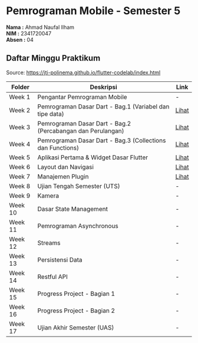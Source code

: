 # Pemrograman Mobile - Semester 5  

**Nama  :** Ahmad Naufal Ilham  
**NIM   :** 2341720047  
**Absen :** 04  

## Daftar Minggu Praktikum  
Source: https://jti-polinema.github.io/flutter-codelab/index.html

| Folder  | Deskripsi                                                    | Link                |
|---------|--------------------------------------------------------------|---------------------|
| Week 1  | Pengantar Pemrograman Mobile                                 | -                   |
| Week 2  | Pemrograman Dasar Dart - Bag.1 (Variabel dan tipe data)      | [Lihat](./Week%202) |
| Week 3  | Pemrograman Dasar Dart - Bag.2 (Percabangan dan Perulangan)  | [Lihat](./Week%203) |
| Week 4  | Pemrograman Dasar Dart - Bag.3 (Collections dan Functions)   | [Lihat](./Week%204) |
| Week 5  | Aplikasi Pertama & Widget Dasar Flutter                      | [Lihat](./Week%205) |
| Week 6  | Layout dan Navigasi                                          | [Lihat](./Week%206) |
| Week 7  | Manajemen Plugin                                             | [Lihat](./Week%207) |
| Week 8  | Ujian Tengah Semester (UTS)                                  | -                   |
| Week 9  | Kamera                                                       | -                   |
| Week 10 | Dasar State Management                                       | -                   |
| Week 11 | Pemrograman Asynchronous                                     | -                   |
| Week 12 | Streams                                                      | -                   |
| Week 13 | Persistensi Data                                             | -                   |
| Week 14 | Restful API                                                  | -                   |
| Week 15 | Progress Project - Bagian 1                                  | -                   |
| Week 16 | Progress Project - Bagian 2                                  | -                   |
| Week 17 | Ujian Akhir Semester (UAS)                                   | -                   |
